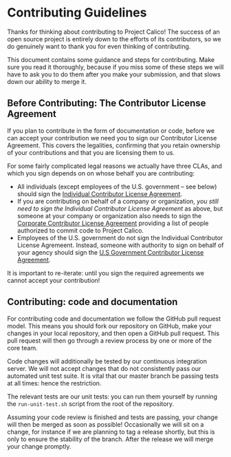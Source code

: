 # Contributing Guidelines

Thanks for thinking about contributing to Project Calico! The success of an
open source project is entirely down to the efforts of its contributors, so we
do genuinely want to thank you for even thinking of contributing.

This document contains some guidance and steps for contributing. Make sure you
read it thoroughly, because if you miss some of these steps we will have to ask
you to do them after you make your submission, and that slows down our ability
to merge it.

## Before Contributing: The Contributor License Agreement

If you plan to contribute in the form of documentation or code, before we can
accept your contribution we need you to sign our Contributor License Agreement.
This covers the legalities, confirming that you retain ownership of your
contributions and that you are licensing them to us.

For some fairly complicated legal reasons we actually have three CLAs, and
which you sign depends on on whose behalf you are contributing:

- All individuals (except employees of the U.S. government – see below) should
  sign the [Individual Contributor License Agreement](http://www.projectcalico.org/community/Individual-Contributor-Agreement).
- If you are contributing on behalf of a company or organization, *you still
  need to sign the Individual Contributor License Agreement* as above, but
  someone at your company or organization also needs to sign the
  [Corporate Contributor License Agreement](http://www.projectcalico.org/community/corporate-contributor-agreement/)
  providing a list of people authorized to commit code to Project Calico.
- Employees of the U.S. government do not sign the Individual Contributor
  License Agremeent.  Instead, someone with authority to sign on behalf of your
  agency should sign the [U.S Government Contributor License Agreement](http://www.projectcalico.org/community/us-government-contributor-agreement).

It is important to re-iterate: until you sign the required agreements we cannot
accept your contribution!

## Contributing: code and documentation

For contributing code and documentation we follow the GitHub pull request
model. This means you should fork our repository on GitHub, make your changes
in your local repository, and then open a GitHub pull request. This pull
request will then go through a review process by one or more of the core team.

Code changes will additionally be tested by our continuous integration server.
We will not accept changes that do not consistently pass our automated unit
test suite. It is vital that our master branch be passing tests at all times:
hence the restriction.

The relevant tests are our unit tests: you can run them yourself by running the
`run-unit-test.sh` script from the root of the repository.

Assuming your code review is finished and tests are passing, your change will
then be merged as soon as possible! Occasionally we will sit on a change, for
instance if we are planning to tag a release shortly, but this is only to
ensure the stability of the branch. After the release we will merge your change
promptly.
